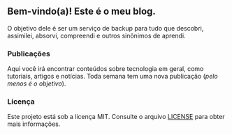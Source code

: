 ## Bem-vindo(a)! Este é o meu blog.
O objetivo dele é ser um serviço de backup para tudo que descobri, assimilei, absorvi, compreendi e outros sinônimos de aprendi.
### Publicações
Aqui você irá encontrar conteúdos sobre tecnologia em geral, como tutoriais, artigos e notícias. Toda semana tem uma nova publicação (_pelo menos é o objetivo_).
### Licença
Este projeto está sob a licença MIT. Consulte o arquivo [LICENSE](./LICENSE) para obter mais informações.
